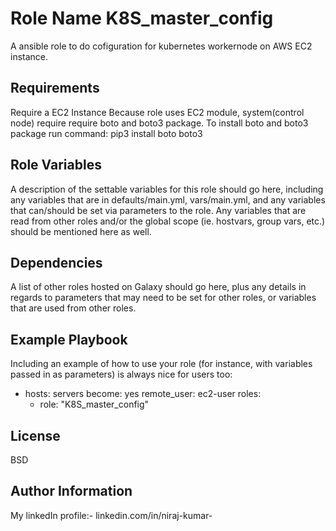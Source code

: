 Role Name K8S_master_config
=========

A ansible role to do cofiguration for kubernetes workernode on AWS EC2 instance.

Requirements
------------

Require a EC2 Instance
Because role uses EC2 module, system(control node) require require boto and boto3 package.
To install boto and boto3 package run command: pip3 install boto boto3 

Role Variables
--------------

A description of the settable variables for this role should go here, including any variables that are in defaults/main.yml, vars/main.yml, and any variables that can/should be set via parameters to the role. Any variables that are read from other roles and/or the global scope (ie. hostvars, group vars, etc.) should be mentioned here as well.

Dependencies
------------

A list of other roles hosted on Galaxy should go here, plus any details in regards to parameters that may need to be set for other roles, or variables that are used from other roles.

Example Playbook
----------------

Including an example of how to use your role (for instance, with variables passed in as parameters) is always nice for users too:

- hosts: servers
  become: yes
  remote_user: ec2-user
  roles:
    - role: "K8S_master_config"

License
-------

BSD

Author Information
------------------

My linkedIn profile:- linkedin.com/in/niraj-kumar-
